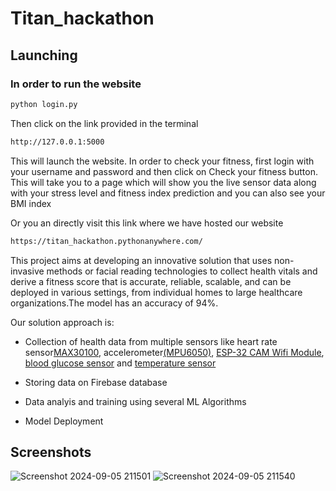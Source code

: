 # Titan_hackathon
## Launching
### In order to run the website
```bash
python login.py
```
Then click on the link provided in the terminal
```bash
http://127.0.0.1:5000
```
This will launch the website. In order to check your fitness, first login with your username and password and then click on Check your fitness button. This will take you to a page which will show you the live sensor data along with your stress level and fitness index prediction and you can also see your BMI index

Or you an directly visit this link where we have hosted our website
```bash
https://titan_hackathon.pythonanywhere.com/
```

This project aims at developing an innovative solution that uses non-invasive methods or facial reading technologies to collect health vitals and derive a fitness score that is accurate, reliable, scalable, and can be deployed in various settings, from individual homes to large healthcare organizations.The model has an accuracy of 94%.

Our solution approach is:

- Collection of health data from multiple sensors like heart rate sensor[MAX30100](https://www.googleadservices.com/pagead/aclk?sa=L&ai=DChcSEwiBwtSgl5OAAxVokmYCHayHARYYABADGgJzbQ&ae=2&ohost=www.google.com&cid=CAESbeD24wXBk5ZzJFf2u8SABNRn9sXr6rfA9lxRIw6pJDPRrm0YF-2hxxY0dIUxZqDdhSeYgL-WT3kGR5HcEi2M3wqlTsLS1hauIALa5dBEvMEIMQLdFRuNWlTGGSYd0jCW9pT9S3PNhVb0ESJ-XLM&sig=AOD64_0GYnq2_s3afIoi7u4te_2mJRxxEA&ctype=5&q=&ved=2ahUKEwi068qgl5OAAxU1amwGHRNZDyUQ9aACKAB6BAgGEBU&adurl=), accelerometer[(MPU6050)](https://robu.in/product/mpu-6050-gyro-sensor-2-accelerometer/), [ESP-32 CAM Wifi Module](https://www.electronicscomp.com/esp32-cam-wifi-module-bluetooth-with-ov2640-camera-module-2mp-for-face-recognization?gclid=Cj0KCQjwqs6lBhCxARIsAG8YcDjopqELU-LpxUKawFz5oCwQjMG2bDbsRsNPxCS4mywbILHjh4zcjdAaAliMEALw_wcB), [blood glucose sensor](https://www.researchgate.net/figure/Working-principle-of-the-glucose-sensor-patch-and-characterization-in-a-semi-infinite_fig1_358801890) and [temperature sensor](https://eepower.com/resistor-guide/resistor-types/ntc-thermistor/)
- Storing data on Firebase database

- Data analyis and training using several ML Algorithms
- Model Deployment 

## Screenshots

![Screenshot 2024-09-05 211501](https://github.com/user-attachments/assets/881ce730-84ac-4c8f-82b6-8b3e338a92b3)
![Screenshot 2024-09-05 211540](https://github.com/user-attachments/assets/f7188698-a89c-49a4-87f3-3316b13a9fda)
